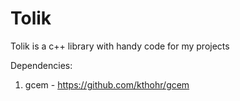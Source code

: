# Tolik
 Tolik is a c++ library with handy code for my projects

 Dependencies:
 1. gcem - https://github.com/kthohr/gcem
